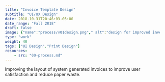 ```yaml
---
title: "Invoice Template Design"
subtitle: "UI/UX Design"
date: 2018-10-31T20:46:03-05:00
date_range: "Fall 2018"
draft: false
image: {"name":"process/v01design.png"," alt":"design for improved invoice layout"}
type: "work"
weight: 40
tags: ["UI Design","Print Design"]
resources:
    - src: "00-process.md"
---
```

Improving the layout of system generated invoices to improve user satisfaction and reduce paper waste.

